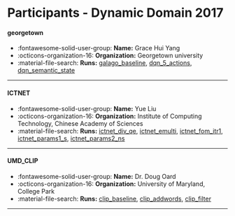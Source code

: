 # Participants - Dynamic Domain 2017 

#### georgetown 
 - :fontawesome-solid-user-group: **Name:** Grace Hui Yang 
 - :octicons-organization-16: **Organization:** Georgetown university 
 - :material-file-search: **Runs:** [galago_baseline](./runs.md#galago_baseline), [dqn_5_actions](./runs.md#dqn_5_actions), [dqn_semantic_state](./runs.md#dqn_semantic_state) 

---
#### ICTNET 
 - :fontawesome-solid-user-group: **Name:** Yue Liu 
 - :octicons-organization-16: **Organization:** Institute of Computing Technology, Chinese Academy of Sciences 
 - :material-file-search: **Runs:** [ictnet_div_qe](./runs.md#ictnet_div_qe), [ictnet_emulti](./runs.md#ictnet_emulti), [ictnet_fom_itr1](./runs.md#ictnet_fom_itr1), [ictnet_params1_s](./runs.md#ictnet_params1_s), [ictnet_params2_ns](./runs.md#ictnet_params2_ns) 

---
#### UMD_CLIP 
 - :fontawesome-solid-user-group: **Name:** Dr. Doug Oard 
 - :octicons-organization-16: **Organization:** University of Maryland, College Park 
 - :material-file-search: **Runs:** [clip_baseline](./runs.md#clip_baseline), [clip_addwords](./runs.md#clip_addwords), [clip_filter](./runs.md#clip_filter) 

---
